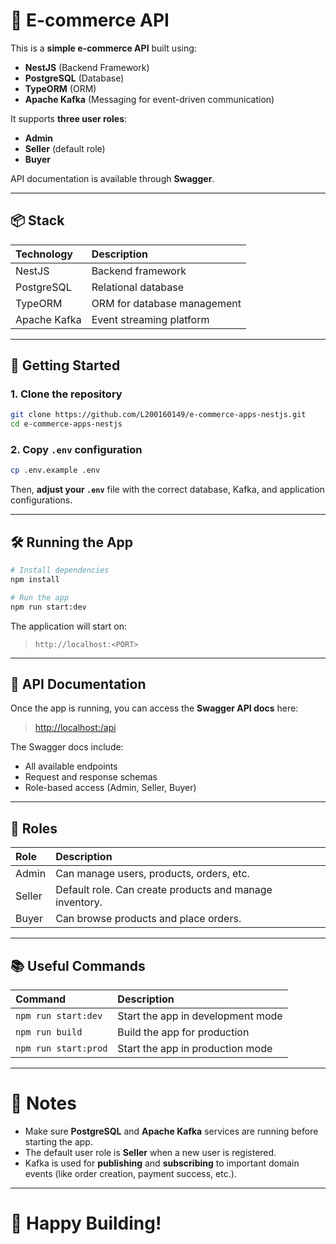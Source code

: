 

# 🛒 E-commerce API

This is a **simple e-commerce API** built using:

- **NestJS** (Backend Framework)
- **PostgreSQL** (Database)
- **TypeORM** (ORM)
- **Apache Kafka** (Messaging for event-driven communication)

It supports **three user roles**:
- **Admin**
- **Seller** (default role)
- **Buyer**

API documentation is available through **Swagger**.

---

## 📦 Stack

| Technology | Description |
|:-----------|:------------|
| NestJS | Backend framework |
| PostgreSQL | Relational database |
| TypeORM | ORM for database management |
| Apache Kafka | Event streaming platform |

---

## 🚀 Getting Started

### 1. Clone the repository
```bash
git clone https://github.com/L200160149/e-commerce-apps-nestjs.git
cd e-commerce-apps-nestjs
```

### 2. Copy `.env` configuration
```bash
cp .env.example .env
```
Then, **adjust your `.env`** file with the correct database, Kafka, and application configurations.

---

## 🛠️ Running the App

```bash
# Install dependencies
npm install

# Run the app
npm run start:dev
```

The application will start on:  
> `http://localhost:<PORT>`

---

## 📑 API Documentation

Once the app is running, you can access the **Swagger API docs** here:

> [http://localhost:<PORT>/api](http://localhost:<PORT>/api)

The Swagger docs include:
- All available endpoints
- Request and response schemas
- Role-based access (Admin, Seller, Buyer)

---

## 👤 Roles

| Role | Description |
|:-----|:------------|
| Admin | Can manage users, products, orders, etc. |
| Seller | Default role. Can create products and manage inventory. |
| Buyer | Can browse products and place orders. |

---

## 📚 Useful Commands

| Command | Description |
|:--------|:------------|
| `npm run start:dev` | Start the app in development mode |
| `npm run build` | Build the app for production |
| `npm run start:prod` | Start the app in production mode |

---

# 📣 Notes

- Make sure **PostgreSQL** and **Apache Kafka** services are running before starting the app.
- The default user role is **Seller** when a new user is registered.
- Kafka is used for **publishing** and **subscribing** to important domain events (like order creation, payment success, etc.).

---

# 🧡 Happy Building!
